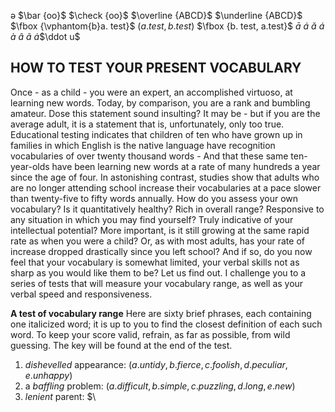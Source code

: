 ə
$\bar {oo}$
$\check {oo}$
$\overline {ABCD}$
$\underline {ABCD}$
$\fbox {\vphantom{b}a. test}$
$\left(a. test, b. test\right)$
$\fbox {b. test, a.test}$
$\bar a$
$\acute a$
$\check a$
$\acute a$
$\grave a$
$\hat a$
$\tilde a$
$\dot a$$\ddot u$

[//]: # "p 11"

## HOW TO TEST YOUR PRESENT VOCABULARY
Once - as a child - you were an expert, an accomplished  virtuoso, at learning new words.
    Today, by comparison, you are a rank and bumbling amateur.
    Dose this statement sound insulting?
    It may be - but if you are the average adult, it is a statement that is, unfortunately, only too true.
    Educational testing indicates that children of ten who have grown up in families in which English is the native language have recognition vocabularies of over twenty thousand words -
    And that these same ten-year-olds have been learning new words at a rate of many hundreds a year since the age of four.
    In astonishing contrast, studies show that adults who are no longer attending school increase their vocabularies at a pace slower than twenty-five to fifty words annually.
    How do you assess your own vocabulary?
    Is it quantitatively healthy?
    Rich in overall range?
    Responsive to any situation in which you may find yourself?
    Truly indicative of your intellectual potential?
    More important, is it still growing at the same rapid rate as when you were a child?
    Or, as with most adults, has your rate of increase dropped drastically since you left school? And if so, do you now feel that your vocabulary is somewhat limited, your verbal skills not as sharp as you would like them to be?
    Let us find out.
    I challenge you to a series of tests that will measure your vocabulary range, as well as your verbal speed and responsiveness.

[//]: # "p 12"

**A test of vocabulary range**
Here are sixty brief phrases, each containing one italicized word; it is up to you to find the closest definition of each such word. To keep your score valid, refrain, as far as possible, from wild guessing. The key will be found at the end of the test.

[//]:# "multiple choice"

1. *dishevelled* appearance: $\left( a. untidy, b. fierce, c. foolish, d. peculiar, e. unhappy \right)$
2. a *baffling* problem: $\left( a. difficult, b. simple, c. puzzling, d. long, e. new \right)$
3. *lenient* parent: $\


<!--stackedit_data:
eyJoaXN0b3J5IjpbLTEwMzkyODU0NDEsLTE3OTgzOTMzMjgsLT
c2MDE3NzkxLC0xNjEwNzkyNTI5LC0xNTY5NTIzMjQwLDQ4MTQ5
MTc2MSwtMjI2ODY1MjQsLTEwMDk2NDQzNjksLTI2MjA2MDY4MC
wtMTg0MTUwODIxXX0=
-->
